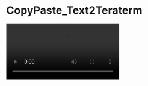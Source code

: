 # CopyPaste_Text2Teraterm



![movie](https://user-images.githubusercontent.com/67679613/218058836-8349adad-32fd-45a1-b870-ece36d678ae5.mp4)
